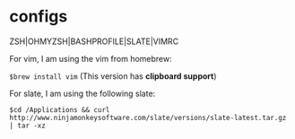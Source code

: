 # configs
ZSH|OHMYZSH|BASHPROFILE|SLATE|VIMRC

For vim, I am using the vim from homebrew:

`$brew install vim`
(This version has **clipboard support**)

For slate, I am using the following slate:

`$cd /Applications && curl http://www.ninjamonkeysoftware.com/slate/versions/slate-latest.tar.gz | tar -xz`
